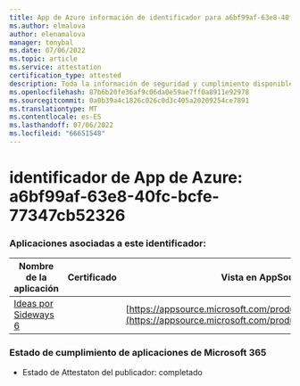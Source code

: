 ```yaml
---
title: App de Azure información de identificador para a6bf99af-63e8-40fc-bcfe-77347cb52326
ms.author: elmalova
author: elenamalova
manager: tonybal
ms.date: 07/06/2022
ms.topic: article
ms.service: attestation
certification_type: attested
description: Toda la información de seguridad y cumplimiento disponible para a6bf99af-63e8-40fc-bcfe-77347cb52326.
ms.openlocfilehash: 87b6b20fe36af9c06da0e59ae7ff0a8911e92978
ms.sourcegitcommit: 0a0b39a4c1826c026c0d3c405a20209254ce7891
ms.translationtype: MT
ms.contentlocale: es-ES
ms.lasthandoff: 07/06/2022
ms.locfileid: "66651548"
---
```

# <a name="azure-app-id-a6bf99af-63e8-40fc-bcfe-77347cb52326"></a>identificador de App de Azure: a6bf99af-63e8-40fc-bcfe-77347cb52326


### <a name="apps-associated-with-this-id"></a>Aplicaciones asociadas a este identificador:
| **Nombre de la aplicación** | **Certificado** | **Vista en AppSource** |
|--------------|---------------|-----------------------|
| [Ideas por Sideways 6](../forward/WA200002782.md) |  | [https://appsource.microsoft.com/product/office/WA200002782](https://appsource.microsoft.com/product/office/WA200002782) |

### <a name="microsoft-365-app-compliance-status"></a>Estado de cumplimiento de aplicaciones de Microsoft 365
- Estado de Attestaton del publicador: completado
